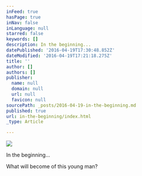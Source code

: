 ```yaml
---
inFeed: true
hasPage: true
inNav: false
inLanguage: null
starred: false
keywords: []
description: In the beginning...
datePublished: '2016-04-19T17:30:48.852Z'
dateModified: '2016-04-19T17:21:18.275Z'
title: ''
author: []
authors: []
publisher:
  name: null
  domain: null
  url: null
  favicon: null
sourcePath: _posts/2016-04-19-in-the-beginning.md
published: true
url: in-the-beginning/index.html
_type: Article

---
```

![](https://the-grid-user-content.s3-us-west-2.amazonaws.com/b26cd17a-8c9b-4fc0-afe5-f4c677f5dd2b.jpg)

In the beginning...

What will become of this young man?